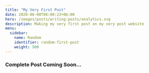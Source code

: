 ```yaml
---
title: "My Very First Post"
date: 2020-06-08T06:00:23+06:00
hero: /images/posts/writing-posts/analytics.svg
description: Making my very first post on my very post website
menu:
  sidebar:
    name: Random
    identifier: random-first-post
    weight: 500
---
```


### Complete Post Coming Soon...